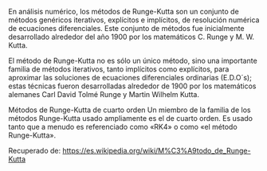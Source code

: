 En análisis numérico, los métodos de Runge-Kutta son un conjunto de métodos genéricos iterativos, explícitos e implícitos, de resolución numérica de ecuaciones diferenciales. Este conjunto de métodos fue inicialmente desarrollado alrededor del año 1900 por los matemáticos C. Runge y M. W. Kutta. 

El método de Runge-Kutta no es sólo un único método, sino una importante familia de métodos iterativos, tanto implícitos como explícitos, para aproximar las soluciones de ecuaciones diferenciales ordinarias (E.D.O´s); estas técnicas fueron desarrolladas alrededor de 1900 por los matemáticos alemanes Carl David Tolmé Runge y Martin Wilhelm Kutta. 

Métodos de Runge-Kutta de cuarto orden
Un miembro de la familia de los métodos Runge-Kutta usado ampliamente es el de cuarto orden. Es usado tanto que a menudo es referenciado como «RK4» o como «el método Runge-Kutta». 

Recuperado de: https://es.wikipedia.org/wiki/M%C3%A9todo_de_Runge-Kutta
